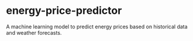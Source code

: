 # energy-price-predictor
A machine learning model to predict energy prices based on historical data and weather forecasts.
